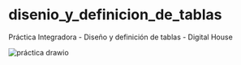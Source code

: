 # disenio_y_definicion_de_tablas
Práctica Integradora - Diseño y definición de tablas - Digital House


![práctica drawio](https://user-images.githubusercontent.com/118026671/229982865-51b77120-9a69-4289-b959-d0cab8c32297.png)
